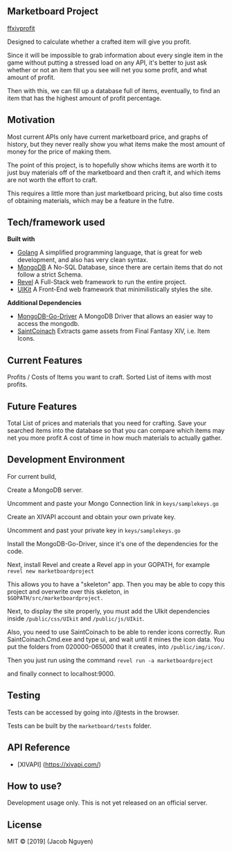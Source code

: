 ## Marketboard Project

[ffxivprofit](ffxivprofit.com)

Designed to calculate whether a crafted item will give you profit.

Since it will be impossible to grab information about every single item in the game without putting a stressed load on any API,
it's better to just ask whether or not an item that you see will net you some profit, and what amount of profit.

Then with this, we can fill up a database full of items, eventually, to find
an item that has the highest amount of profit percentage.

## Motivation
Most current APIs only have current marketboard price, and graphs of history,
but they never really show you what items make the most amount of money for 
the price of making them.

The point of this project, is to hopefully show whichs items are worth it to 
just buy materials off of the marketboard and then craft it, and which items
are not worth the effort to craft.

This requires a little more than just marketboard pricing, but also time costs
of obtaining materials, which may be a feature in the futre.

## Tech/framework used
<b>Built with</b>
- [Golang](https://golang.org/)
A simplified programming language, that is great for web development,
and also has very clean syntax.
- [MongoDB](https://www.mongodb.com/)
A No-SQL Database, since there are certain items that do not follow
a strict Schema.
- [Revel](https://revel.github.io/)
A Full-Stack web framework to run the entire project.
- [UIKit](https://getuikit.com/)
A Front-End web framework that minimilistically styles the site.

<b>Additional Dependencies</b>
- [MongoDB-Go-Driver](https://github.com/mongodb/mongo-go-driver)
A MongoDB Driver that allows an easier way to access the mongodb.
- [SaintCoinach](https://github.com/ufx/SaintCoinach)
Extracts game assets from Final Fantasy XIV, i.e. Item Icons.

## Current Features
Profits / Costs of Items you want to craft.
Sorted List of items with most profits.

## Future Features
Total List of prices and materials that you need for crafting.
Save your searched items into the database so that you can compare which items may net you more profit
A cost of time in how much materials to actually gather.

## Development Environment
For current build,

Create a MongoDB server.

Uncomment and paste your Mongo Connection link in `keys/samplekeys.go`

Create an XIVAPI account and obtain your own private key.

Uncomment and past your private key in `keys/samplekeys.go`

Install the MongoDB-Go-Driver, since it's one of the dependencies for the code.

Next, install Revel and create a Revel app in your GOPATH, for example
`revel new marketboardproject`

This allows you to have a "skeleton" app. Then you may be able to copy this project and overwrite over this skeleton, in `$GOPATH/src/marketboardproject.`

Next, to display the site properly, you must add the UIkit dependencies inside `/public/css/UIkit` and `/public/js/UIkit`.

Also, you need to use SaintCoinach to be able to render icons correctly. Run SaintCoinach.Cmd.exe and type ui, and wait until it mines the icon data. You put the folders from 020000-065000 that it creates, into `/public/img/icon/`.

Then you just run using the command
`revel run -a marketboardproject`

and finally connect to localhost:9000.

## Testing

Tests can be accessed by going into /@tests in the browser.

Tests can be built by the `marketboard/tests` folder.

## API Reference
- [XIVAPI] (https://xivapi.com/)

## How to use?
Development usage only. This is not yet released on an official server.

## License
MIT © [2019] (Jacob Nguyen)
